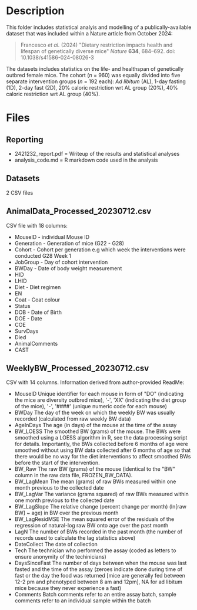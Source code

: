 # Description

This folder includes statistical analyis and modelling of a publically-available dataset that was included within a Nature article from October 2024: 
> Francesco _et al._ (2024) "Dietary restriction impacts health and lifespan of genetically diverse mice" _Nature_ **634**, 684–692. doi: 10.1038/s41586-024-08026-3

The datasets includes statistics on the life- and healthspan of genetically outbred female mice. The cohort (_n_ = 960) was equally divided into five separate intervention groups (_n_ = 192 each): _Ad libitum_ (AL), 1-day fasting (1D), 2-day fast (2D), 20% caloric restriction wrt AL group (20%), 40% caloric restriction wrt AL group (40%).

# Files

## Reporting
* 2421232_report.pdf = Writeup of the results and statistical analyses
* analysis_code.md = R markdown code used in the analysis

## Datasets
2 CSV files

## AnimalData_Processed_20230712.csv
CSV file with 18 columns:
* MouseID - individual Mouse ID
* Generation - Generation of mice (G22 - G28)
* Cohort - Cohort per generation e.g which week the interventions were conducted G28 Week 1
* JobGroup - Day of cohort intervention
* BWDay - Date of body weight measurement
* HID
* LHID
* Diet - Diet regimen
* EN
* Coat - Coat colour
* Status
* DOB - Date of Birth
* DOE - Date
* COE
* SurvDays
* Died
* AnimalComments	
* CAST

## WeeklyBW_Processed_20230712.csv
CSV with 14 columns. Information derived from author-provided ReadMe:
* MouseID			Unique identifier for each mouse in form of "DO" (indicating the mice are diversity outbred mice), '-', 'XX' (indicating the diet group of the mice), '-', '####' (unique numeric code for each mouse)
* BWDay			The day of the week on which the weekly BW was usually recorded (calculated from raw weekly BW data)
* AgeInDays		The age (in days) of the mouse at the time of the assay
* BW_LOESS		The smoothed BW (grams) of the mouse. The BWs were smoothed using a LOESS algorithm in R, see the data processing script for details. Importantly, the BWs collected before 6 months of age were smoothed without using BW data collected after 6 months of age so that there would be no way for the diet interventions to affect smoothed BWs before the start of the intervention.
* BW_Raw			The raw BW (grams) of the mouse (identical to the "BW" column in the raw data file, FROZEN_BW_DATA).
* BW_LagMean		The mean (grams) of raw BWs measured within one month previous to the collected date
* BW_LagVar		The variance (grams squared) of raw BWs measured within one month previous to the collected date
* BW_LagSlope		The relative change (percent change per month) (ln[raw BW] ~ age) in BW over the previous month
* BW_LagResidMSE		The mean squared error of the residuals of the regression of natural-log raw BW onto age over the past month
* LagN			The number of BWs recorded in the past month (the number of records used to calculate the lag statistics above)
* DateCollect		The date of collection
* Tech			The technician who performed the assay (coded as letters to ensure anonymity of the techinicians)
* DaysSinceFast		The number of days between when the mouse was last fasted and the time of the assay (zeroes indicate done during time of fast or the day the food was returned [mice are generally fed between 12-2 pm and phenotyped between 8 am and 12pm], NA for ad libitum mice because they never experience a fast)
* Comments		Batch comments refer to an entire assay batch, sample comments refer to an individual sample within the batch
